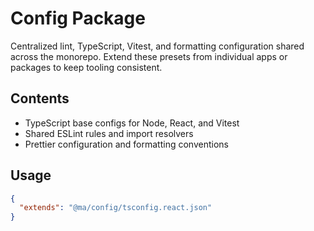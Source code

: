 # Config Package

Centralized lint, TypeScript, Vitest, and formatting configuration shared across the monorepo. Extend these presets from individual apps or packages to keep tooling consistent.

## Contents

- TypeScript base configs for Node, React, and Vitest
- Shared ESLint rules and import resolvers
- Prettier configuration and formatting conventions

## Usage

```json
{
  "extends": "@ma/config/tsconfig.react.json"
}
```
